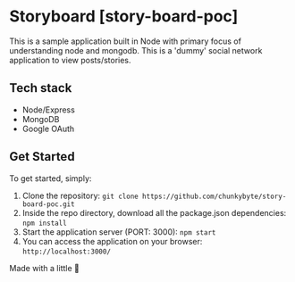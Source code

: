# Storyboard [story-board-poc]

This is a sample application built in Node with primary focus of understanding node and mongodb. This is a 'dummy' social network application to view posts/stories.

## Tech stack
* Node/Express
* MongoDB
* Google OAuth

## Get Started

To get started, simply: 
1. Clone the repository: `git clone https://github.com/chunkybyte/story-board-poc.git`
2. Inside the repo directory, download all the package.json dependencies: `npm install`
3. Start the application server (PORT: 3000): `npm start`
4. You can access the application on your browser: `http://localhost:3000/`

Made with a little 🌿
